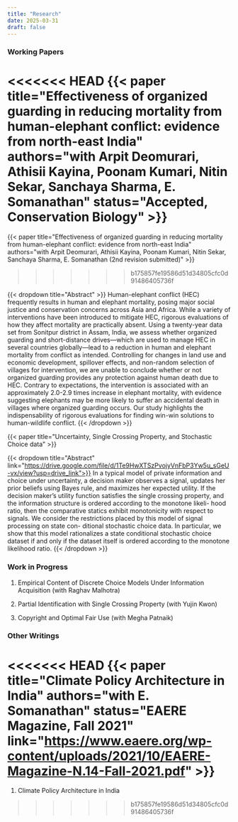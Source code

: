 ```yaml
---
title: "Research"
date: 2025-03-31
draft: false
---
```

<!-- 
#### Publications -->

### Working Papers

<<<<<<< HEAD
{{< paper title="Effectiveness of organized guarding in reducing mortality from human-elephant conflict: evidence from north-east India" authors="with Arpit Deomurari, Athisii Kayina, Poonam Kumari, Nitin Sekar, Sanchaya Sharma, E. Somanathan" status="Accepted, Conservation Biology" >}}
=======
{{< paper title="Effectiveness of organized guarding in reducing mortality from human-elephant conflict: evidence from north-east India" authors="with Arpit Deomurari, Athisii Kayina, Poonam Kumari, Nitin Sekar, Sanchaya Sharma, E. Somanathan (2nd revision submitted)" >}}
>>>>>>> b175857fe19586d51d34805cfc0d91486405736f

{{< dropdown title="Abstract" >}}
Human-elephant conflict (HEC) frequently results in human and elephant mortality, posing
major social justice and conservation concerns across Asia and Africa. While a variety of
interventions have been introduced to mitigate HEC, rigorous evaluations of how they
affect mortality are practically absent. Using a twenty-year data set from Sonitpur district
in Assam, India, we assess whether organized guarding and short-distance drives—which
are used to manage HEC in several countries globally—lead to a reduction in human and
elephant mortality from conflict as intended. Controlling for changes in land use and
economic development, spillover effects, and non-random selection of villages for
intervention, we are unable to conclude whether or not organized guarding provides any
protection against human death due to HEC. Contrary to expectations, the intervention is
associated with an approximately 2.0-2.9 times increase in elephant mortality, with
evidence suggesting elephants may be more likely to suffer an accidental death in villages
where organized guarding occurs. Our study highlights the indispensability of rigorous
evaluations for finding win-win solutions to human-wildlife conflict.
{{< /dropdown >}}

{{< paper title="Uncertainty, Single Crossing Property, and Stochastic Choice data" >}}
  
{{< dropdown title="Abstract" link="https://drive.google.com/file/d/1Te9HwXTSzPvojyVnFbP3Yw5u_sGeU-vx/view?usp=drive_link">}}
In a typical model of private information and choice under uncertainty, a decision
maker observes a signal, updates her prior beliefs using Bayes rule, and maximizes her
expected utility. If the decision maker’s utility function satisfies the single crossing
property, and the information structure is ordered according to the monotone likeli-
hood ratio, then the comparative statics exhibit monotonicity with respect to signals.
We consider the restrictions placed by this model of signal processing on state con-
ditional stochastic choice data. In particular, we show that this model rationalizes a
state conditional stochastic choice dataset if and only if the dataset itself is ordered
according to the monotone likelihood ratio.
{{< /dropdown >}}

### Work in Progress

1. Empirical Content of Discrete Choice Models Under Information Acquisition (with Raghav Malhotra)

2. Partial Identification with Single Crossing Property (with Yujin Kwon)

3. Copyright and Optimal Fair Use (with Megha Patnaik)

 
### Other Writings

<<<<<<< HEAD
{{< paper title="Climate Policy Architecture in India" authors="with E. Somanathan" status="EAERE Magazine, Fall 2021" link="https://www.eaere.org/wp-content/uploads/2021/10/EAERE-Magazine-N.14-Fall-2021.pdf" >}}
=======
1. Climate Policy Architecture in India  
>>>>>>> b175857fe19586d51d34805cfc0d91486405736f

